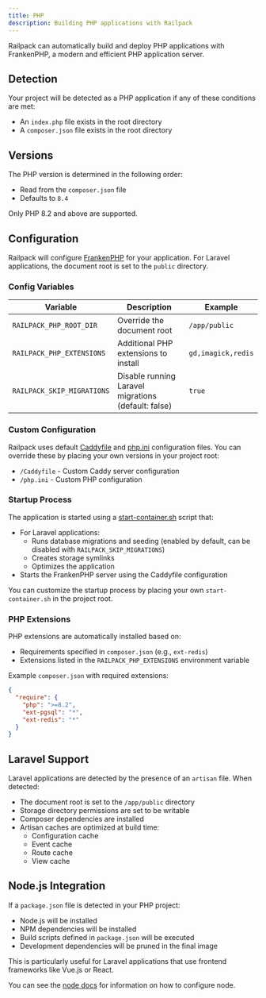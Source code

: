 ```yaml
---
title: PHP
description: Building PHP applications with Railpack
---
```


Railpack can automatically build and deploy PHP applications with FrankenPHP, a
modern and efficient PHP application server.

## Detection

Your project will be detected as a PHP application if any of these conditions
are met:

- An `index.php` file exists in the root directory
- A `composer.json` file exists in the root directory

## Versions

The PHP version is determined in the following order:

- Read from the `composer.json` file
- Defaults to `8.4`

Only PHP 8.2 and above are supported.

## Configuration

Railpack will configure [FrankenPHP](https://frankenphp.dev/) for your
application. For Laravel applications, the document root is set to the `public`
directory.

### Config Variables

| Variable                   | Description                                         | Example            |
| -------------------------- | --------------------------------------------------- | ------------------ |
| `RAILPACK_PHP_ROOT_DIR`    | Override the document root                          | `/app/public`      |
| `RAILPACK_PHP_EXTENSIONS`  | Additional PHP extensions to install                | `gd,imagick,redis` |
| `RAILPACK_SKIP_MIGRATIONS` | Disable running Laravel migrations (default: false) | `true`             |

### Custom Configuration

Railpack uses default
[Caddyfile](https://github.com/salamer/railpack/blob/main/core/providers/php/Caddyfile)
and
[php.ini](https://github.com/salamer/railpack/blob/main/core/providers/php/php.ini)
configuration files. You can override these by placing your own versions in your
project root:

- `/Caddyfile` - Custom Caddy server configuration
- `/php.ini` - Custom PHP configuration

### Startup Process

The application is started using a
[start-container.sh](https://github.com/salamer/railpack/blob/main/core/providers/php/start-container.sh)
script that:

- For Laravel applications:
  - Runs database migrations and seeding (enabled by default, can be disabled with `RAILPACK_SKIP_MIGRATIONS`)
  - Creates storage symlinks
  - Optimizes the application
- Starts the FrankenPHP server using the Caddyfile configuration

You can customize the startup process by placing your own `start-container.sh`
in the project root.

### PHP Extensions

PHP extensions are automatically installed based on:

- Requirements specified in `composer.json` (e.g., `ext-redis`)
- Extensions listed in the `RAILPACK_PHP_EXTENSIONS` environment variable

Example `composer.json` with required extensions:

```json
{
  "require": {
    "php": ">=8.2",
    "ext-pgsql": "*",
    "ext-redis": "*"
  }
}
```

## Laravel Support

Laravel applications are detected by the presence of an `artisan` file. When
detected:

- The document root is set to the `/app/public` directory
- Storage directory permissions are set to be writable
- Composer dependencies are installed
- Artisan caches are optimized at build time:
  - Configuration cache
  - Event cache
  - Route cache
  - View cache

## Node.js Integration

If a `package.json` file is detected in your PHP project:

- Node.js will be installed
- NPM dependencies will be installed
- Build scripts defined in `package.json` will be executed
- Development dependencies will be pruned in the final image

This is particularly useful for Laravel applications that use frontend
frameworks like Vue.js or React.

You can see the [node docs](/languages/node) for information on how to configure
node.
